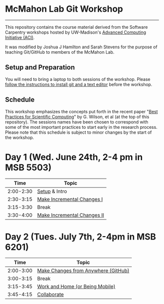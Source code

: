 McMahon Lab Git Workshop
=======================================

------------------

This repository contains the course material derived from the Software
Carpentry workshops hosted by UW-Madison's
[Advanced Computing Initiative (ACI)](https://aci.wisc.edu).

It was modified by Joshua J Hamilton and Sarah Stevens for the purpose of teaching Git/GitHub to members of the McMahon Lab.

Setup and Preparation
-----------

You will need to bring a laptop to both sessions of the workshop.  Please
[follow the instructions to install git and a text editor](setup/README.md)
before the workshop.

<a name="schedule"></a>Schedule
-----------

This workshop emphasizes the concepts put forth in the
recent paper "[Best Practices for Scientific Computing](http://www.plosbiology.org/article/info%3Adoi%2F10.1371%2Fjournal.pbio.1001745)" by G. Wilson,
et al (at the top of this repository). The sessions names
have been chosen to correspond
with some of the most important practices to start early in the research process.
Please note that this schedule is subject to minor changes by the start of the workshop.

Day 1 (Wed. June 24th, 2-4 pm in MSB 5503)
=======

| Time         | Topic                                   |
| ------------ | --------------------------------------- |
| 2:00-2:30    | [Setup](setup/README.md) & Intro        |
| 2:30-3:15    | [Make Incremental Changes I](version-control/git/local/Readme.md)     |
| 3:15-3:30   | Break                                    |
| 3:30-4:00    | [Make Incremental Changes II](version-control/git/local/Revert_and_branch.md) |

Day 2 (Tues. July 7th, 2-4pm in MSB 6201)
=======

| Time         | Topic                                   |
| ------------ | --------------------------------------- |
| 2:00-3:00    | [Make Changes from Anywhere (GitHub)](version-control/git/github/Readme.md) |
| 3:00-3:15    | Break  
| 3:15-3:45    | [Work and Home (or Being Mobile)](version-control/git/mobility/Readme.md) |
| 3:45-4:15    | [Collaborate](version-control/git/collaborate/Readme.md) |
